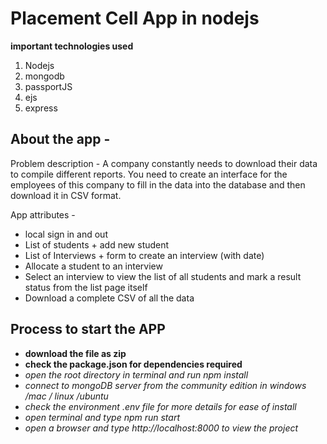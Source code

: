 # Placement Cell App in nodejs

**important technologies used**

1. Nodejs
2. mongodb
3. passportJS
4. ejs
5. express

## About the app -

Problem description -
A company constantly needs to download their data to compile different reports. You need to create an
interface for the employees of this company to fill in the data into the database and then download it in CSV
format.

App attributes -

- local sign in and out
- List of students + add new student
- List of Interviews + form to create an interview (with date)
- Allocate a student to an interview
- Select an interview to view the list of all students and mark a result status from the list
  page itself
- Download a complete CSV of all the data

## Process to start the APP

- **download the file as zip**
- **check the package.json for dependencies required**
- _open the root directory in terminal and run npm install_
- _connect to mongoDB server from the community edition in windows /mac / linux /ubuntu_
- _check the environment .env file for more details for ease of install_
- _open terminal and type npm run start_
- _open a browser and type http://localhost:8000 to view the project_
